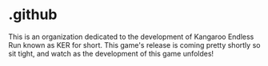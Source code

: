 # .github
This is an organization dedicated to the development of Kangaroo Endless Run known as KER for short. This game's release is coming pretty shortly so sit tight, and watch as the development of this game unfoldes!
